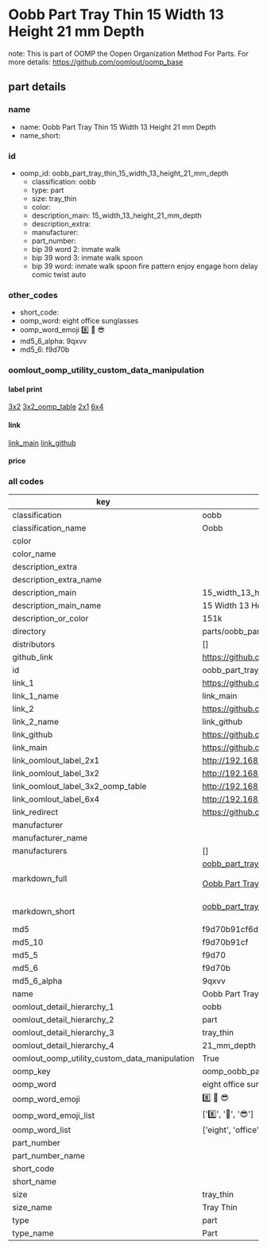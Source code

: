 # Oobb Part Tray Thin 15 Width 13 Height 21 mm Depth  

note: This is part of OOMP the Oopen Organization Method For Parts. For more details: https://github.com/oomlout/oomp_base

##  part details
  







### name
* name: Oobb Part Tray Thin 15 Width 13 Height 21 mm Depth
* name_short: 
### id
* oomp_id: oobb_part_tray_thin_15_width_13_height_21_mm_depth
  * classification: oobb
  * type: part
  * size: tray_thin
  * color: 
  * description_main: 15_width_13_height_21_mm_depth
  * description_extra: 
  * manufacturer: 
  * part_number: 
  * bip 39 word 2: inmate walk
  * bip 39 word 3: inmate walk spoon
  * bip 39 word: inmate walk spoon fire pattern enjoy engage horn delay comic twist auto

### other_codes
* short_code: 
* oomp_word: eight office sunglasses
* oomp_word_emoji :eight: :office: :sunglasses:
* md5_6_alpha: 9qxvv
* md5_6: f9d70b






### oomlout_oomp_utility_custom_data_manipulation
#### label print
[3x2](http://192.168.1.245:1112/?label=oomp%209qxvv)
[3x2_oomp_table](http://192.168.1.108:1112/?label=oomp%209qxvv)
[2x1](http://192.168.1.242:1112/?label=oomp%209qxvv)
[6x4](http://192.168.1.55:1112/?label=oomp%209qxvv)    

#### link

[link_main](https://github.com/oomlout/oomlout_oomp_version_1_messy/tree/main/parts/oobb_part_tray_thin_15_width_13_height_21_mm_depth) [link_github](https://github.com/oomlout/oomlout_oomp_version_1_messy/tree/main/parts/oobb_part_tray_thin_15_width_13_height_21_mm_depth)                             

#### price







### all codes 
| key | value |  
| --- | --- |  
| classification | oobb |  
| classification_name | Oobb |  
| color |  |  
| color_name |  |  
| description_extra |  |  
| description_extra_name |  |  
| description_main | 15_width_13_height_21_mm_depth |  
| description_main_name | 15 Width 13 Height 21 mm Depth |  
| description_or_color | 151k |  
| directory | parts/oobb_part_tray_thin_15_width_13_height_21_mm_depth |  
| distributors | [] |  
| github_link | https://github.com/oomlout/oomlout_oomp_part_src/tree/main/parts/oobb_part_tray_thin_15_width_13_height_21_mm_depth |  
| id | oobb_part_tray_thin_15_width_13_height_21_mm_depth |  
| link_1 | https://github.com/oomlout/oomlout_oomp_version_1_messy/tree/main/parts/oobb_part_tray_thin_15_width_13_height_21_mm_depth |  
| link_1_name | link_main |  
| link_2 | https://github.com/oomlout/oomlout_oomp_version_1_messy/tree/main/parts/oobb_part_tray_thin_15_width_13_height_21_mm_depth |  
| link_2_name | link_github |  
| link_github | https://github.com/oomlout/oomlout_oomp_version_1_messy/tree/main/parts/oobb_part_tray_thin_15_width_13_height_21_mm_depth |  
| link_main | https://github.com/oomlout/oomlout_oomp_version_1_messy/tree/main/parts/oobb_part_tray_thin_15_width_13_height_21_mm_depth |  
| link_oomlout_label_2x1 | http://192.168.1.242:1112/?label=oomp%209qxvv |  
| link_oomlout_label_3x2 | http://192.168.1.245:1112/?label=oomp%209qxvv |  
| link_oomlout_label_3x2_oomp_table | http://192.168.1.108:1112/?label=oomp%209qxvv |  
| link_oomlout_label_6x4 | http://192.168.1.55:1112/?label=oomp%209qxvv |  
| link_redirect | https://github.com/oomlout/oomlout_oomp_version_1_messy/tree/main/parts/oobb_part_tray_thin_15_width_13_height_21_mm_depth |  
| manufacturer |  |  
| manufacturer_name |  |  
| manufacturers | [] |  
| markdown_full | [oobb_part_tray_thin_15_width_13_height_21_mm_depth](none)<br>[](none)<br>[Oobb Part Tray Thin 15 Width 13 Height 21 Mm Depth](none)<br><br> |  
| markdown_short | [oobb_part_tray_thin_15_width_13_height_21_mm_depth](none)<br><br> |  
| md5 | f9d70b91cf6d89492ad0a573a53da3a2 |  
| md5_10 | f9d70b91cf |  
| md5_5 | f9d70 |  
| md5_6 | f9d70b |  
| md5_6_alpha | 9qxvv |  
| name | Oobb Part Tray Thin 15 Width 13 Height 21 mm Depth |  
| oomlout_detail_hierarchy_1 | oobb |  
| oomlout_detail_hierarchy_2 | part |  
| oomlout_detail_hierarchy_3 | tray_thin |  
| oomlout_detail_hierarchy_4 | 21_mm_depth |  
| oomlout_oomp_utility_custom_data_manipulation | True |  
| oomp_key | oomp_oobb_part_tray_thin_15_width_13_height_21_mm_depth |  
| oomp_word | eight office sunglasses |  
| oomp_word_emoji | :eight: :office: :sunglasses: |  
| oomp_word_emoji_list | [':eight:', ':office:', ':sunglasses:'] |  
| oomp_word_list | ['eight', 'office', 'sunglasses'] |  
| part_number |  |  
| part_number_name |  |  
| short_code |  |  
| short_name |  |  
| size | tray_thin |  
| size_name | Tray Thin |  
| type | part |  
| type_name | Part |  
